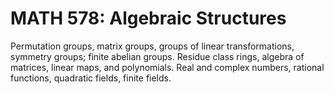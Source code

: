 # MATH 578: Algebraic Structures

Permutation groups, matrix groups, groups of linear transformations, symmetry groups; finite abelian groups. Residue class rings, algebra of matrices, linear maps, and polynomials. Real and complex numbers, rational functions, quadratic fields, finite fields.